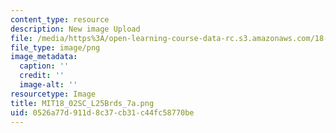 ```yaml
---
content_type: resource
description: New image Upload
file: /media/https%3A/open-learning-course-data-rc.s3.amazonaws.com/18-02sc-multivariable-calculus-fall-2010/0526a77d911d8c37cb31c44fc58770be_MIT18_02SC_L25Brds_7a.png
file_type: image/png
image_metadata:
  caption: ''
  credit: ''
  image-alt: ''
resourcetype: Image
title: MIT18_02SC_L25Brds_7a.png
uid: 0526a77d-911d-8c37-cb31-c44fc58770be
---
```

